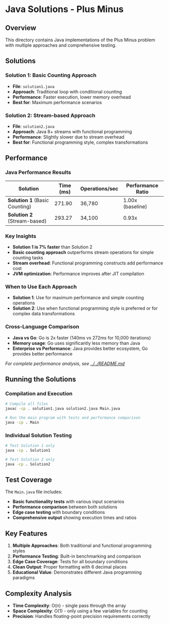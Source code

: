 # Java Solutions - Plus Minus

## Overview
This directory contains Java implementations of the Plus Minus problem with multiple approaches and comprehensive testing.

## Solutions

### Solution 1: Basic Counting Approach
- **File**: `solution1.java`
- **Approach**: Traditional loop with conditional counting
- **Performance**: Faster execution, lower memory overhead
- **Best for**: Maximum performance scenarios

### Solution 2: Stream-based Approach
- **File**: `solution2.java`
- **Approach**: Java 8+ streams with functional programming
- **Performance**: Slightly slower due to stream overhead
- **Best for**: Functional programming style, complex transformations

## Performance

### Java Performance Results

| Solution | Time (ms) | Operations/sec | Performance Ratio |
|----------|-----------|----------------|-------------------|
| **Solution 1** (Basic Counting) | 271.90 | 36,780 | 1.00x (baseline) |
| **Solution 2** (Stream-based) | 293.27 | 34,100 | 0.93x |

### Key Insights

- **Solution 1 is 7% faster** than Solution 2
- **Basic counting approach** outperforms stream operations for simple counting tasks
- **Stream overhead**: Functional programming constructs add performance cost
- **JVM optimization**: Performance improves after JIT compilation

### When to Use Each Approach

- **Solution 1**: Use for maximum performance and simple counting operations
- **Solution 2**: Use when functional programming style is preferred or for complex data transformations

### Cross-Language Comparison

- **Java vs Go**: Go is 2x faster (140ms vs 272ms for 10,000 iterations)
- **Memory usage**: Go uses significantly less memory than Java
- **Enterprise vs Performance**: Java provides better ecosystem, Go provides better performance

*For complete performance analysis, see [../../README.md](../../README.md#performance-analysis)*

## Running the Solutions

### Compilation and Execution
```bash
# Compile all files
javac -cp . solution1.java solution2.java Main.java

# Run the main program with tests and performance comparison
java -cp . Main
```

### Individual Solution Testing
```bash
# Test Solution 1 only
java -cp . Solution1

# Test Solution 2 only  
java -cp . Solution2
```

## Test Coverage

The `Main.java` file includes:
- **Basic functionality tests** with various input scenarios
- **Performance comparison** between both solutions
- **Edge case testing** with boundary conditions
- **Comprehensive output** showing execution times and ratios

## Key Features

1. **Multiple Approaches**: Both traditional and functional programming styles
2. **Performance Testing**: Built-in benchmarking and comparison
3. **Edge Case Coverage**: Tests for all boundary conditions
4. **Clean Output**: Proper formatting with 6 decimal places
5. **Educational Value**: Demonstrates different Java programming paradigms

## Complexity Analysis

- **Time Complexity**: O(n) - single pass through the array
- **Space Complexity**: O(1) - only using a few variables for counting
- **Precision**: Handles floating-point precision requirements correctly
